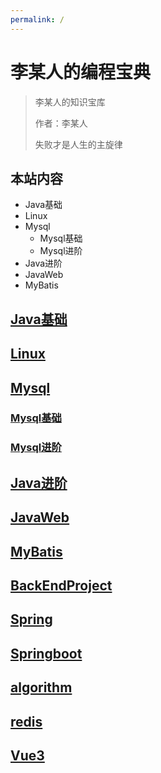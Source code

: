```yaml
---
permalink: /
---
```


# 李某人的编程宝典

> 李某人的知识宝库
>
> 作者：李某人
>
> 失败才是人生的主旋律

## 本站内容

- Java基础
- Linux
- Mysql
  - Mysql基础
  - Mysql进阶
- Java进阶
- JavaWeb
- MyBatis

## [Java基础](/Java基础/)

## [Linux](/Linux/)

## [Mysql](/Mysql/)

### [Mysql基础](/Mysql/Mysql基础/)

### [Mysql进阶](/Mysql/Mysql进阶/)

## [Java进阶](/Java进阶/)

## [JavaWeb](/JavaWeb/)

## [MyBatis](/MyBatis/)

## [BackEndProject](/后端项目/)

## [Spring](/Spring/)

## [Springboot](/Springboot/)

## [algorithm](/算法/)

## [redis](/redis/)

## [Vue3](/Vue3/)

